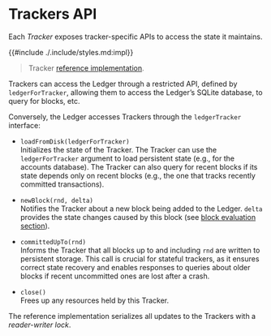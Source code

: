 # Trackers API

Each _Tracker_ exposes tracker-specific APIs to access the state it maintains.

{{#include ./.include/styles.md:impl}}
> Tracker [reference implementation](https://github.com/algorand/go-algorand/blob/df0613a04432494d0f437433dd1efd02481db838/ledger/tracker.go#L156-L169).

Trackers can access the Ledger through a restricted API, defined by `ledgerForTracker`,
allowing them to access the Ledger’s SQLite database, to query for blocks, etc.

Conversely, the Ledger accesses Trackers through the `ledgerTracker` interface:

- `loadFromDisk(ledgerForTracker)`\
Initializes the state of the Tracker. The Tracker can use the `ledgerForTracker`
argument to load persistent state (e.g., for the accounts database). The Tracker
can also query for recent blocks if its state depends only on recent blocks (e.g.,
the one that tracks recently committed transactions).

- `newBlock(rnd, delta)`\
Notifies the Tracker about a new block being added to the Ledger. `delta` provides
the state changes caused by this block (see [block evaluation section](./ledger-nn-block-commitment-and-evaluation.md)).

- `committedUpTo(rnd)`\
Informs the Tracker that all blocks up to and including `rnd` are written to persistent 
storage. This call is crucial for stateful trackers, as it ensures correct state
recovery and enables responses to queries about older blocks if recent uncommitted
ones are lost after a crash.

- `close()`\
Frees up any resources held by this Tracker.

The reference implementation serializes all updates to the Trackers with a _reader-writer
lock_.